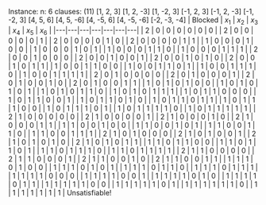 Instance:
n: 6
clauses:
(11)
[1, 2, 3]
[1, 2, -3]
[1, -2, 3]
[-1, 2, 3]
[-1, 2, -3]
[-1, -2, 3]
[4, 5, 6]
[4, 5, -6]
[4, -5, 6]
[4, -5, -6]
[-2, -3, -4]
| Blocked | $x_1$ | $x_2$ | $x_3$ | $x_4$ | $x_5$ | $x_6$ |
|---|---|---|---|---|---|---|
| 2 | 0 | 0 | 0 | 0 | 0 | 0 |
| 2 | 0 | 0 | 0 | 0 | 0 | 1 |
| 2 | 0 | 0 | 0 | 0 | 1 | 0 |
| 2 | 0 | 0 | 0 | 0 | 1 | 1 |
| 1 | 0 | 0 | 0 | 1 | 0 | 0 |
| 1 | 0 | 0 | 0 | 1 | 0 | 1 |
| 1 | 0 | 0 | 0 | 1 | 1 | 0 |
| 1 | 0 | 0 | 0 | 1 | 1 | 1 |
| 2 | 0 | 0 | 1 | 0 | 0 | 0 |
| 2 | 0 | 0 | 1 | 0 | 0 | 1 |
| 2 | 0 | 0 | 1 | 0 | 1 | 0 |
| 2 | 0 | 0 | 1 | 0 | 1 | 1 |
| 1 | 0 | 0 | 1 | 1 | 0 | 0 |
| 1 | 0 | 0 | 1 | 1 | 0 | 1 |
| 1 | 0 | 0 | 1 | 1 | 1 | 0 |
| 1 | 0 | 0 | 1 | 1 | 1 | 1 |
| 2 | 0 | 1 | 0 | 0 | 0 | 0 |
| 2 | 0 | 1 | 0 | 0 | 0 | 1 |
| 2 | 0 | 1 | 0 | 0 | 1 | 0 |
| 2 | 0 | 1 | 0 | 0 | 1 | 1 |
| 1 | 0 | 1 | 0 | 1 | 0 | 0 |
| 1 | 0 | 1 | 0 | 1 | 0 | 1 |
| 1 | 0 | 1 | 0 | 1 | 1 | 0 |
| 1 | 0 | 1 | 0 | 1 | 1 | 1 |
| 1 | 0 | 1 | 1 | 0 | 0 | 0 |
| 1 | 0 | 1 | 1 | 0 | 0 | 1 |
| 1 | 0 | 1 | 1 | 0 | 1 | 0 |
| 1 | 0 | 1 | 1 | 0 | 1 | 1 |
| 1 | 0 | 1 | 1 | 1 | 0 | 0 |
| 1 | 0 | 1 | 1 | 1 | 0 | 1 |
| 1 | 0 | 1 | 1 | 1 | 1 | 0 |
| 1 | 0 | 1 | 1 | 1 | 1 | 1 |
| 2 | 1 | 0 | 0 | 0 | 0 | 0 |
| 2 | 1 | 0 | 0 | 0 | 0 | 1 |
| 2 | 1 | 0 | 0 | 0 | 1 | 0 |
| 2 | 1 | 0 | 0 | 0 | 1 | 1 |
| 1 | 1 | 0 | 0 | 1 | 0 | 0 |
| 1 | 1 | 0 | 0 | 1 | 0 | 1 |
| 1 | 1 | 0 | 0 | 1 | 1 | 0 |
| 1 | 1 | 0 | 0 | 1 | 1 | 1 |
| 2 | 1 | 0 | 1 | 0 | 0 | 0 |
| 2 | 1 | 0 | 1 | 0 | 0 | 1 |
| 2 | 1 | 0 | 1 | 0 | 1 | 0 |
| 2 | 1 | 0 | 1 | 0 | 1 | 1 |
| 1 | 1 | 0 | 1 | 1 | 0 | 0 |
| 1 | 1 | 0 | 1 | 1 | 0 | 1 |
| 1 | 1 | 0 | 1 | 1 | 1 | 0 |
| 1 | 1 | 0 | 1 | 1 | 1 | 1 |
| 2 | 1 | 1 | 0 | 0 | 0 | 0 |
| 2 | 1 | 1 | 0 | 0 | 0 | 1 |
| 2 | 1 | 1 | 0 | 0 | 1 | 0 |
| 2 | 1 | 1 | 0 | 0 | 1 | 1 |
| 1 | 1 | 1 | 0 | 1 | 0 | 0 |
| 1 | 1 | 1 | 0 | 1 | 0 | 1 |
| 1 | 1 | 1 | 0 | 1 | 1 | 0 |
| 1 | 1 | 1 | 0 | 1 | 1 | 1 |
| 1 | 1 | 1 | 1 | 0 | 0 | 0 |
| 1 | 1 | 1 | 1 | 0 | 0 | 1 |
| 1 | 1 | 1 | 1 | 0 | 1 | 0 |
| 1 | 1 | 1 | 1 | 0 | 1 | 1 |
| 1 | 1 | 1 | 1 | 1 | 0 | 0 |
| 1 | 1 | 1 | 1 | 1 | 0 | 1 |
| 1 | 1 | 1 | 1 | 1 | 1 | 0 |
| 1 | 1 | 1 | 1 | 1 | 1 | 1 |
Unsatisfiable!